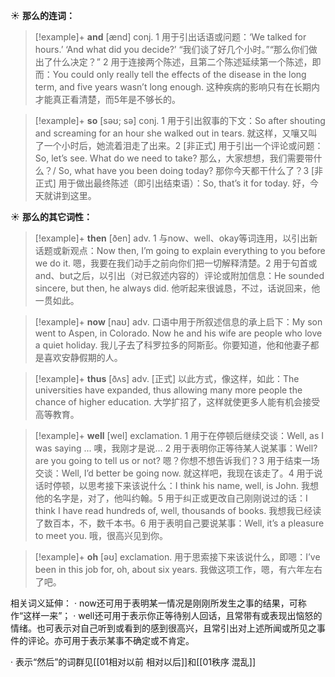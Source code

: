 ☀ <span class="category">**那么的连词：**</span>
>[!example]+ <span class="vocabulary">**and**</span> [ænd] 
> <span class="definition">conj. 1 用于引出话语或问题：</span>‘We talked for hours.’ ‘And what did you decide?’ “我们谈了好几个小时。”“那么你们做出了什么决定？” <span class="definition">2 用于连接两个陈述，且第二个陈述延续第一个陈述，即而：</span>You could only really tell the effects of the disease in the long term, and five years wasn’t long enough. 这种疾病的影响只有在长期内才能真正看清楚，而5年是不够长的。

>[!example]+ <span class="vocabulary">**so**</span> [səʊ; sə] 
> <span class="definition">conj. 1 用于引出叙事的下文：</span>So after shouting and screaming for an hour she walked out in tears. 就这样，又嚷又叫了一个小时后，她流着泪走了出来。<span class="definition">2 [非正式] 用于引出一个评论或问题：</span>So, let’s see. What do we need to take? 那么，大家想想，我们需要带什么？/ So, what have you been doing today? 那你今天都干什么了？<span class="definition">3 [非正式] 用于做出最终陈述（即引出结束语）：</span>So, that’s it for today. 好，今天就讲到这里。

☀ <span class="category">**那么的其它词性：**</span>
>[!example]+ <span class="vocabulary">**then**</span> [ðen] 
> <span class="definition">adv. 1 与now、well、okay等词连用，以引出新话题或新观点：</span>Now then, I’m going to explain everything to you before we do it. 嗯，我要在我们动手之前向你们把一切解释清楚。<span class="definition">2 用于句首或and、but之后，以引出（对已叙述内容的）评论或附加信息：</span>He sounded sincere, but then, he always did. 他听起来很诚恳，不过，话说回来，他一贯如此。

>[!example]+ <span class="vocabulary">**now**</span> [naʊ] 
> <span class="definition">adv. 口语中用于所叙述信息的承上启下：</span>My son went to Aspen, in Colorado. Now he and his wife are people who love a quiet holiday. 我儿子去了科罗拉多的阿斯彭。你要知道，他和他妻子都是喜欢安静假期的人。

>[!example]+ <span class="vocabulary">**thus**</span> [ðʌs] 
> <span class="definition">adv. [正式] 以此方式，像这样，如此：</span>The universities have expanded, thus allowing many more people the chance of higher education. 大学扩招了，这样就使更多人能有机会接受高等教育。

>[!example]+ <span class="vocabulary">**well**</span> [wel] 
> <span class="definition">exclamation. 1 用于在停顿后继续交谈：</span>Well, as I was saying ... 噢，我刚才是说… <span class="definition">2 用于表明你正等待某人说某事：</span>Well? are you going to tell us or not? 嗯？你想不想告诉我们？<span class="definition">3 用于结束一场交谈：</span>Well, I’d better be going now. 就这样吧，我现在该走了。<span class="definition">4 用于说话时停顿，以思考接下来该说什么：</span>I think his name, well, is John. 我想他的名字是，对了，他叫约翰。<span class="definition">5 用于纠正或更改自己刚刚说过的话：</span>I think I have read hundreds of, well, thousands of books. 我想我已经读了数百本，不，数千本书。<span class="definition">6 用于表明自己要说某事：</span>Well, it’s a pleasure to meet you. 哦，很高兴见到你。

>[!example]+ <span class="vocabulary">**oh**</span> [əʊ] 
> <span class="definition">exclamation. 用于思索接下来该说什么，即嗯：</span>I’ve been in this job for, oh, about six years. 我做这项工作，嗯，有六年左右了吧。

相关词义延伸：
· now还可用于表明某一情况是刚刚所发生之事的结果，可称作“这样一来”；
· well还可用于表示你正等待别人回话，且常带有或表现出恼怒的情绪。也可表示对自己听到或看到的感到很高兴，且常引出对上述所闻或所见之事件的评论。亦可用于表示某事不确定或不肯定。

· 表示“然后”的词群见[[01相对以前 相对以后]]和[[01秩序 混乱]]
